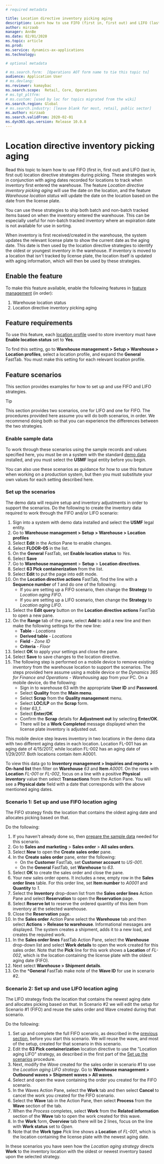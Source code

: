 ```yaml
---
# required metadata

title: Location directive inventory picking aging
description: Learn how to use FIFO (first in, first out) and LIFO (last in, first out) location directive strategies during picking. 
author: mirzaab
manager: AnnBe
ms.date: 02/01/2020
ms.topic: article
ms.prod: 
ms.service: dynamics-ax-applications
ms.technology: 

# optional metadata

# ms.search.form:  [Operations AOT form name to tie this topic to]
audience: Application User
# ms.devlang: 
ms.reviewer: kamaybac
ms.search.scope:  Retail, Core, Operations
# ms.tgt_pltfrm: 
# ms.custom: [used by loc for topics migrated from the wiki]
ms.search.region: Global
# ms.search.industry: [leave blank for most, retail, public sector]
ms.author: mirzaab
ms.search.validFrom: 2020-02-01
ms.dyn365.ops.version: Release 10.0.8
---
```


# Location directive inventory picking aging

Read this topic to learn how to use FIFO (first in, first out) and LIFO (last in, first out) location directive strategies during picking. These strategies work in conjunction with aging dates recorded for locations to track when inventory first entered the warehouse. The feature *Location directive inventory picking aging* will use the date on the location, and the feature *Warehouse location status* will update the date on the location based on the date from the license plate.

You can use these strategies to ship both batch and non-batch tracked items based on when the inventory entered the warehouse. This can be especially useful for non-batch tracked inventory where an expiration date is not available for use in sorting.

When inventory is first received/created in the warehouse, the system updates the relevant license plate to show the current date as the aging date. This date is then used by the location directive strategies to identify the oldest or youngest inventory in the warehouse. If inventory is moved to a location that isn't tracked by license plate, the location itself is updated with aging information, which will then be used by these strategies.

## Enable the feature

To make this feature available, enable the following features in [feature management](../../fin-ops-core/fin-ops/get-started/feature-management/feature-management-overview.md) (in order):

1. Warehouse location status
1. Location directive inventory picking aging

## Feature requirements

To use this feature, each [location profile](tasks/create-location-profile.md) used to store inventory must have **Enable location status** set to **Yes**.

To find this setting, go to **Warehouse management > Setup > Warehouse > Location profiles**, select a location profile, and expand the **General** FastTab. You must make this setting for each relevant location profile.

## Feature scenarios

This section provides examples for how to set up and use FIFO and LIFO strategies.

> [!TIP]
> This section provides two scenarios, one for LIFO and one for FIFO. The procedures provided here assume you will do both scenarios, in order. We recommend doing both so that you can experience the differences between the two strategies.

### Enable sample data

To work through these scenarios using the sample records and values specified here, you must be on a system with the standard [demo data](../../fin-ops-core/dev-itpro/deployment/deploy-demo-environment.md) installed, and you must select the **USMF** legal entity before you begin.

You can also use these scenarios as guidance for how to use this feature when working on a production system, but then you must substitute your own values for each setting described here.

<a name="demo-set-up"></a>

### Set up the scenarios

The demo data will require setup and inventory adjustments in order to support the scenarios. Do the following to create the inventory data required to work through the FIFO and/or LIFO scenario:

1. Sign into a system with demo data installed and select the **USMF** legal entity.
1. Go to **Warehouse management > Setup > Warehouse > Location profiles**
1. Select **Edit** in the Action Pane to enable changes.
1. Select **FLOOR-05** in the list.
1. On the **General** FastTab, set **Enable location status** to *Yes*.
1. Select **Save**
1. Go to **Warehouse management** > **Setup** > **Location directives**.
1. Select **63 Pick containerization** from the list.
1. Select **Edit**  to put the page into edit mode.
1. On the **Location directive actions** FastTab, find the line with a **Sequence number** of *1* and do one of the following:
    - If you are setting up a FIFO scenario, then change the **Strategy** to *Location aging FIFO*.
    - If you are setting up a LIFO scenario, then change the **Strategy** to *Location aging LIFO*.
1. Select the **Edit query** button on the **Location directive actions** FastTab to open a new pane.
1. On the **Range** tab of the pane, select **Add** to add a new line and then make the following settings for the new line:
    - **Table** - *Locations*
    - **Derived table** - *Locations*
    - **Field** - *Zone ID*
    - **Criteria** - *Floor*
1. Select **OK** to apply your settings and close the pane.
1. Select **Save** to save changes to the location directive.
1. The following step is performed on a mobile device to remove existing inventory from the warehouse location to support the scenarios. The steps provided here assume using a mobile device or the *Dynamics 365 for Finance and Operations - Warehousing* app from your PC. On a mobile device, do the following:
    - Sign in to warehouse 63 with the appropriate **User ID** and **Password**.
    - Select **Quality** from the **Main menu**.
    - Select **Scrap** from the **Quality management** menu.
    - Select **LOC/LP** on the **Scrap** form.
    - Enter *63_1*.
    - Select **Enter/OK**
    - Confirm the **Scrap** details for **Adjustment out** by selecting **Enter/OK**.
    - There will be a **Work Completed** message displayed when the license plate inventory is adjusted out.

This mobile device step leaves inventory in two locations in the demo data with two different aging dates in each location. Location FL-001 has an aging date of 4/15/2017, while location FL-002 has an aging date of 1/29/2017. Both locations contain item A0001.

To view this data go to **Inventory management > Inquiries and reports > On-hand list** then filter on **Warehouse** *63* and **Item** *A0001*. On the rows with **Location** *FL-001* or *FL-002*, focus on a line with a positive **Physical inventory** value then select **Transactions** from the Action Pane. You will see a **Physical date** field with a date that corresponds with the above mentioned aging dates.

<a name="fifo-demo"></a>

### Scenario 1: Set up and use FIFO location aging

The FIFO strategy finds the location that contains the oldest aging date and allocates picking based on that.

Do the following:

1. If you haven't already done so, then [prepare the sample data](#demo-set-up) needed for this scenario.
1. Go to **Sales and marketing** > **Sales order** > **All sales orders**.
1. Select **New** to open the **Create sales order** pane.
1. In the **Create sales order** pane, enter the following:
    - On the **Customer** FastTab, set **Customer account** to *US-001*.
    - On the **General** FastTab, set **Warehouse** to *63*.
1. Select **OK** to create the sales order and close the pane.
1. Your new sales order opens. It includes a new, empty row in the **Sales order lines** table. For this order line, set **Item number** to *A0001* and **Quantity** to *1*.
1. Select the **Inventory** drop-down list from the **Sales order lines** Action Pane and select **Reservation** to open the **Reservation** page.
1. Select **Reserve lot** to reserve the ordered quantity of this item from inventory at the selected warehouse.
1. Close the **Reservation** page.
1. In the **Sales order** Action Pane select the **Warehouse** tab and then select **Actions** > **Release to warehouse**. Informational messages are displayed. The system creates a shipment, adds it to a new load, and creates the required work.
1. In the **Sales order lines** FastTab Action Pane, select the **Warehouse** drop-down list and select **Work details** to open the work created for this sales order. Note that the **Pick** line for this work shows a **Location** of *FL-002*, which is the location containing the license plate with the oldest aging date (FIFO).
1. Next select **Warehouse > Shipment details**.
1. On the ***General** FastTab make note of the **Wave ID** for use in scenario #2.

### Scenario 2: Set up and use LIFO location aging

The LIFO strategy finds the location that contains the newest aging date and allocates picking based on that. In Scenario #2 we will edit the setup for Scenario #1 (FIFO) and reuse the sales order and Wave created during that scenario.

Do the following:

1. Set up and complete the full FIFO scenario, as described in the [previous section](#fifo-demo), before you start this scenario. We will reuse the wave, and most of the setup, created for that scenario in this scenario.
1. Edit the **63 Pick containerization** location directive to use the "Location aging LIFO" strategy, as described in the first part of the [Set up the scenarios](#demo-set-up) procedure.
1. Next, modify the *Wave* created for the sales order in scenario #1 to use the *Location aging LIFO strategy*. Go to **Warehouse management > Outbound waves > Shipment waves > All waves**.
1. Select and open the wave containing the order you created for the FIFO scenario.
1. In the Waves Action Pane, select the **Work** tab and then select **Cancel** to cancel the work you created for the FIFO scenario.
1. Select the **Wave** tab in the Action Pane, then select **Process** from the **Wave** section of the tab.
1. When the *Process* completes, select **Work** from the **Related information** section of the **Wave** tab to open the work created for this wave.
1. In the **Work** form, **Overview** tab there will be 2 lines, focus on the line with **Work status** set to *Open*.
1. Note that the **Work type** *Pick* line shows a **Location** of *FL-001*, which is the location containing the license plate with the newest aging date.

In these scenarios you have seen how the *Location aging strategy* directs **Work** to the inventory location with the oldest or newest inventory based upon the selected strategy.
